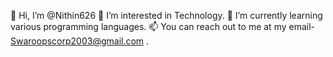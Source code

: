 👋 Hi, I’m @Nithin626
👀 I’m interested in Technology.
🌱 I’m currently learning various programming languages.
📫 You can reach out to me at my email- Swaroopscorp2003@gmail.com .
